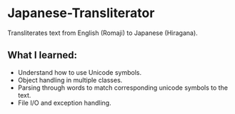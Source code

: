 # Japanese-Transliterator
Transliterates text from English (Romaji) to Japanese (Hiragana).

## What I learned:
- Understand how to use Unicode symbols.
- Object handling in multiple classes.
- Parsing through words to match corresponding unicode symbols to the text.  
- File I/O and exception handling.
